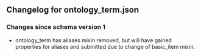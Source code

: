 ## Changelog for ontology_term.json

### Changes since schema version 1

* ontology_term has aliases mixin removed, but will have gained properties for aliases and submitted due to change of basic_item mixin.
